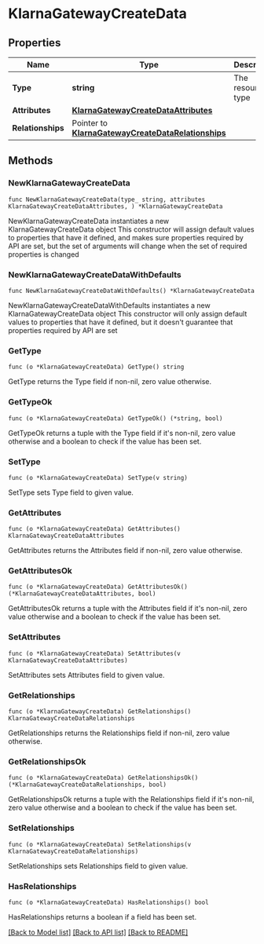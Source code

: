 # KlarnaGatewayCreateData

## Properties

Name | Type | Description | Notes
------------ | ------------- | ------------- | -------------
**Type** | **string** | The resource&#39;s type | 
**Attributes** | [**KlarnaGatewayCreateDataAttributes**](KlarnaGatewayCreateDataAttributes.md) |  | 
**Relationships** | Pointer to [**KlarnaGatewayCreateDataRelationships**](KlarnaGatewayCreateDataRelationships.md) |  | [optional] 

## Methods

### NewKlarnaGatewayCreateData

`func NewKlarnaGatewayCreateData(type_ string, attributes KlarnaGatewayCreateDataAttributes, ) *KlarnaGatewayCreateData`

NewKlarnaGatewayCreateData instantiates a new KlarnaGatewayCreateData object
This constructor will assign default values to properties that have it defined,
and makes sure properties required by API are set, but the set of arguments
will change when the set of required properties is changed

### NewKlarnaGatewayCreateDataWithDefaults

`func NewKlarnaGatewayCreateDataWithDefaults() *KlarnaGatewayCreateData`

NewKlarnaGatewayCreateDataWithDefaults instantiates a new KlarnaGatewayCreateData object
This constructor will only assign default values to properties that have it defined,
but it doesn't guarantee that properties required by API are set

### GetType

`func (o *KlarnaGatewayCreateData) GetType() string`

GetType returns the Type field if non-nil, zero value otherwise.

### GetTypeOk

`func (o *KlarnaGatewayCreateData) GetTypeOk() (*string, bool)`

GetTypeOk returns a tuple with the Type field if it's non-nil, zero value otherwise
and a boolean to check if the value has been set.

### SetType

`func (o *KlarnaGatewayCreateData) SetType(v string)`

SetType sets Type field to given value.


### GetAttributes

`func (o *KlarnaGatewayCreateData) GetAttributes() KlarnaGatewayCreateDataAttributes`

GetAttributes returns the Attributes field if non-nil, zero value otherwise.

### GetAttributesOk

`func (o *KlarnaGatewayCreateData) GetAttributesOk() (*KlarnaGatewayCreateDataAttributes, bool)`

GetAttributesOk returns a tuple with the Attributes field if it's non-nil, zero value otherwise
and a boolean to check if the value has been set.

### SetAttributes

`func (o *KlarnaGatewayCreateData) SetAttributes(v KlarnaGatewayCreateDataAttributes)`

SetAttributes sets Attributes field to given value.


### GetRelationships

`func (o *KlarnaGatewayCreateData) GetRelationships() KlarnaGatewayCreateDataRelationships`

GetRelationships returns the Relationships field if non-nil, zero value otherwise.

### GetRelationshipsOk

`func (o *KlarnaGatewayCreateData) GetRelationshipsOk() (*KlarnaGatewayCreateDataRelationships, bool)`

GetRelationshipsOk returns a tuple with the Relationships field if it's non-nil, zero value otherwise
and a boolean to check if the value has been set.

### SetRelationships

`func (o *KlarnaGatewayCreateData) SetRelationships(v KlarnaGatewayCreateDataRelationships)`

SetRelationships sets Relationships field to given value.

### HasRelationships

`func (o *KlarnaGatewayCreateData) HasRelationships() bool`

HasRelationships returns a boolean if a field has been set.


[[Back to Model list]](../README.md#documentation-for-models) [[Back to API list]](../README.md#documentation-for-api-endpoints) [[Back to README]](../README.md)


